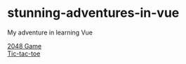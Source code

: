 # stunning-adventures-in-vue
My adventure in learning Vue 

<a href="http://anpe9592.github.io/stunning-adventures-in-vue/game2048/dist/index.html#">2048 Game</a><br>
<a href="http://anpe9592.github.io/stunning-adventures-in-vue/tic-tac-toe/dist/index.html#">Tic-tac-toe</a>
